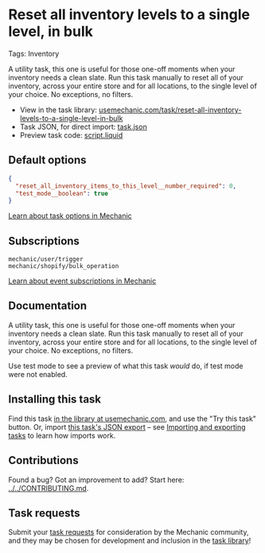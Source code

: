 # Reset all inventory levels to a single level, in bulk

Tags: Inventory

A utility task, this one is useful for those one-off moments when your inventory needs a clean slate. Run this task manually to reset all of your inventory, across your entire store and for all locations, to the single level of your choice. No exceptions, no filters.

* View in the task library: [usemechanic.com/task/reset-all-inventory-levels-to-a-single-level-in-bulk](https://usemechanic.com/task/reset-all-inventory-levels-to-a-single-level-in-bulk)
* Task JSON, for direct import: [task.json](../../tasks/reset-all-inventory-levels-to-a-single-level-in-bulk.json)
* Preview task code: [script.liquid](./script.liquid)

## Default options

```json
{
  "reset_all_inventory_items_to_this_level__number_required": 0,
  "test_mode__boolean": true
}
```

[Learn about task options in Mechanic](https://docs.usemechanic.com/article/471-task-options)

## Subscriptions

```liquid
mechanic/user/trigger
mechanic/shopify/bulk_operation
```

[Learn about event subscriptions in Mechanic](https://docs.usemechanic.com/article/408-subscriptions)

## Documentation

A utility task, this one is useful for those one-off moments when your inventory needs a clean slate. Run this task manually to reset all of your inventory, across your entire store and for all locations, to the single level of your choice. No exceptions, no filters.

Use test mode to see a preview of what this task _would_ do, if test mode were not enabled.

## Installing this task

Find this task [in the library at usemechanic.com](https://usemechanic.com/task/reset-all-inventory-levels-to-a-single-level-in-bulk), and use the "Try this task" button. Or, import [this task's JSON export](../../tasks/reset-all-inventory-levels-to-a-single-level-in-bulk.json) – see [Importing and exporting tasks](https://docs.usemechanic.com/article/505-importing-and-exporting-tasks) to learn how imports work.

## Contributions

Found a bug? Got an improvement to add? Start here: [../../CONTRIBUTING.md](../../CONTRIBUTING.md).

## Task requests

Submit your [task requests](https://mechanic.canny.io/task-requests) for consideration by the Mechanic community, and they may be chosen for development and inclusion in the [task library](https://tasks.mechanic.dev/)!
